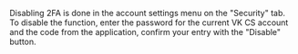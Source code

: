 Disabling 2FA is done in the account settings menu on the "Security" tab. To disable the function, enter the password for the current VK CS account and the code from the application, confirm your entry with the "Disable" button.
